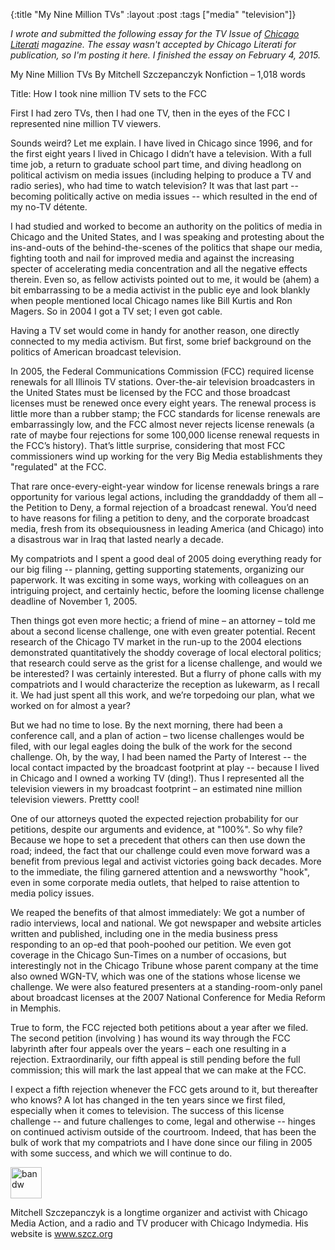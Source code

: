 {:title "My Nine Million TVs"
:layout :post
:tags  ["media" "television"]}

_I wrote and submitted the following essay for the TV Issue of [Chicago Literati](https://chicagoliterati.com/category/the-tv-issue/) magazine.  The essay wasn't accepted by Chicago Literati for publication, so I'm posting it here.  I finished the essay on February 4, 2015._ 

My Nine Million TVs
By Mitchell Szczepanczyk
Nonfiction – 1,018 words

Title: How I took nine million TV sets to the FCC

First I had zero TVs, then I had one TV, then in the eyes of the FCC I represented nine million TV viewers.

Sounds weird?  Let me explain.  I have lived in Chicago since 1996, and for the first eight years I lived in Chicago I didn’t have a television.  With a full time job, a return to graduate school part time, and diving headlong on political activism on media issues (including helping to produce a TV and radio series), who had time to watch television?  It was that last part  -- becoming politically active on media issues -- which resulted in the end of my no-TV détente.  

I had studied and worked to become an authority on the politics of media in Chicago and the United States, and I was speaking and protesting about the ins-and-outs of the behind-the-scenes of the politics that shape our media, fighting tooth and nail for improved media and against the increasing specter of accelerating media concentration and all the negative effects therein.  Even so, as fellow activists pointed out to me, it would be (ahem) a bit embarrassing to be a media activist in the public eye and look blankly when people mentioned local Chicago names like Bill Kurtis and Ron Magers.  So in 2004 I got a TV set; I even got cable.  

Having a TV set would come in handy for another reason, one directly connected to my media activism.  But first, some brief background on the politics of American broadcast television. 

In 2005, the Federal Communications Commission (FCC) required license renewals for all Illinois TV stations. Over-the-air television broadcasters in the United States must be licensed by the FCC and those broadcast licenses must be renewed once every eight years.  The renewal process is little more than a rubber stamp; the FCC standards for license renewals are embarrassingly low, and the FCC almost never rejects license renewals (a rate of maybe four rejections for some 100,000 license renewal requests in the FCC’s history).  That’s little surprise, considering that most FCC commissioners wind up working for the very Big Media establishments they "regulated" at the FCC. 

That rare once-every-eight-year window for license renewals brings a rare opportunity for various legal actions, including the granddaddy of them all – the Petition to Deny, a formal rejection of a broadcast renewal.  You’d need to have reasons for filing a petition to deny, and the corporate broadcast media, fresh from its obsequiousness in leading America (and Chicago) into a disastrous war in Iraq that lasted nearly a decade.

My compatriots and I spent a good deal of 2005 doing everything ready for our big filing -- planning, getting supporting statements, organizing our paperwork.  It was exciting in some ways, working with colleagues on an intriguing project, and certainly hectic, before the looming license challenge deadline of November 1, 2005.

Then things got even more hectic; a friend of mine – an attorney – told me about a second license challenge, one with even greater potential.  Recent research of the Chicago TV market in the run-up to the 2004 elections demonstrated quantitatively the shoddy coverage of local electoral politics; that research could serve as the grist for a license challenge, and would we be interested?  I was certainly interested.  But a flurry of phone calls with my compatriots and I would characterize the reception as lukewarm, as I recall it.  We had just spent all this work, and we’re torpedoing our plan, what we worked on for almost a year?  

But we had no time to lose.  By the next morning, there had been a conference call, and a plan of action – two license challenges would be filed, with our legal eagles doing the bulk of the work for the second challenge.  Oh, by the way, I had been named the Party of Interest -- the local contact impacted by the broadcast footprint at play -- because I lived in Chicago and I owned a working TV (ding!).  Thus I represented all the television viewers in my broadcast footprint – an estimated nine million television viewers.  Prettty cool!

One of our attorneys quoted the expected rejection probability for our petitions, despite our arguments and evidence, at "100%".   So why file?  Because we hope to set a precedent that others can then use down the road; indeed, the fact that our challenge could even move forward was a benefit from previous legal and activist victories going back decades.  More to the immediate, the filing garnered attention and a newsworthy "hook", even in some corporate media outlets, that helped to raise attention to media policy issues.  

We reaped the benefits of that almost immediately: We got a number of radio interviews, local and national.  We got newspaper and website articles written and published, including one in the media business press responding to an op-ed that pooh-poohed our petition.  We even got coverage in the Chicago Sun-Times on a number of occasions, but interestingly not in the Chicago Tribune whose parent company at the time also owned WGN-TV, which was one of the stations whose license we challenge.  We were also featured presenters at a standing-room-only panel about broadcast licenses at the 2007 National Conference for Media Reform in Memphis.

True to form, the FCC rejected both petitions about a year after we filed.  The second petition (involving ) has wound its way through the FCC labyrinth after four appeals over the years – each one resulting in a rejection.  Extraordinarily, our fifth appeal is still pending before the full commission; this will mark the last appeal that we can make at the FCC. 

I expect a fifth rejection whenever the FCC gets around to it, but thereafter who knows?  A lot has changed in the ten years since we first filed, especially when it comes to television.  The success of this license challenge -- and future challenges to come, legal and otherwise -- hinges on continued activism outside of the courtroom. Indeed, that has been the bulk of work that my compatriots and I have done since our filing in 2005 with some success, and which we will continue to do.  

<img src="http://www.szcz.org/img/mitchell_bandw.jpg" alt="bandw" style="width: 50px;"/>

Mitchell Szczepanczyk is a longtime organizer and activist with Chicago Media Action, and a radio and TV producer with Chicago Indymedia.  His website is www.szcz.org

